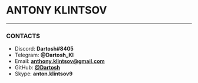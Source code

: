 # ANTONY KLINTSOV
-------
> 
### CONTACTS
 
- Discord: **Dartosh#8405**
- Telegram: **@Dartosh_Kl**
- Email: **[anthony.klintsov@gmail.com](mailto:anthony.klintsov@gmail.com)**
- GitHub: **[@Dartosh](https://github.com/Dartosh)**
- Skype: **anton.klintsov9**
